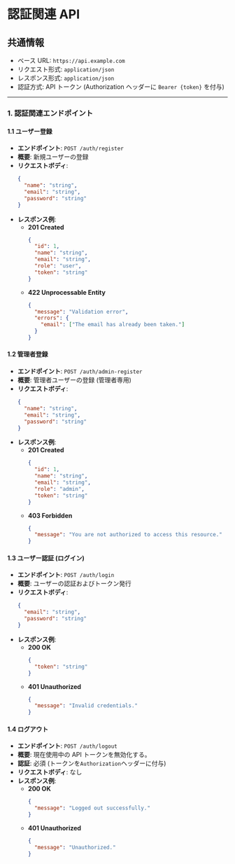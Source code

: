 # 認証関連 API

## 共通情報

- ベース URL: `https://api.example.com`
- リクエスト形式: `application/json`
- レスポンス形式: `application/json`
- 認証方式: API トークン (Authorization ヘッダーに `Bearer {token}` を付与)

---

### **1. 認証関連エンドポイント**

#### **1.1 ユーザー登録**

- **エンドポイント**: `POST /auth/register`
- **概要**: 新規ユーザーの登録
- **リクエストボディ**:
  ```json
  {
    "name": "string",
    "email": "string",
    "password": "string"
  }
  ```
- **レスポンス例**:
  - **201 Created**
    ```json
    {
      "id": 1,
      "name": "string",
      "email": "string",
      "role": "user",
      "token": "string"
    }
    ```
  - **422 Unprocessable Entity**
    ```json
    {
      "message": "Validation error",
      "errors": {
        "email": ["The email has already been taken."]
      }
    }
    ```

#### **1.2 管理者登録**

- **エンドポイント**: `POST /auth/admin-register`
- **概要**: 管理者ユーザーの登録 (管理者専用)
- **リクエストボディ**:
  ```json
  {
    "name": "string",
    "email": "string",
    "password": "string"
  }
  ```
- **レスポンス例**:
  - **201 Created**
    ```json
    {
      "id": 1,
      "name": "string",
      "email": "string",
      "role": "admin",
      "token": "string"
    }
    ```
  - **403 Forbidden**
    ```json
    {
      "message": "You are not authorized to access this resource."
    }
    ```

#### **1.3 ユーザー認証 (ログイン)**

- **エンドポイント**: `POST /auth/login`
- **概要**: ユーザーの認証およびトークン発行
- **リクエストボディ**:
  ```json
  {
    "email": "string",
    "password": "string"
  }
  ```
- **レスポンス例**:
  - **200 OK**
    ```json
    {
      "token": "string"
    }
    ```
  - **401 Unauthorized**
    ```json
    {
      "message": "Invalid credentials."
    }
    ```

#### **1.4 ログアウト**

- **エンドポイント**: `POST /auth/logout`
- **概要**: 現在使用中の API トークンを無効化する。
- **認証**: 必須 (トークンを`Authorization`ヘッダーに付与)
- **リクエストボディ**: なし
- **レスポンス例**:
  - **200 OK**
    ```json
    {
      "message": "Logged out successfully."
    }
    ```
  - **401 Unauthorized**
    ```json
    {
      "message": "Unauthorized."
    }
    ```
